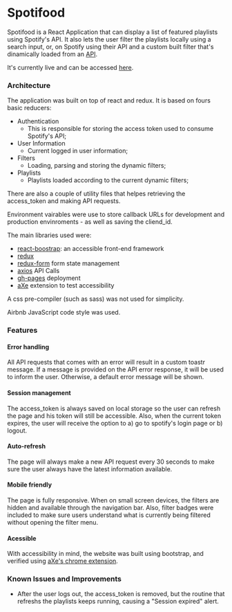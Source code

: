 # Spotifood

Spotifood is a React Application that can display a list of featured playlists using Spotify's API. It also lets the user filter the playlists locally using a search input, or, on Spotify using their API and a custom built filter that's dinamically loaded from an [API](http://www.mocky.io/v2/5a25fade2e0000213aa90776).

It's currently live and can be accessed [here](https://paulomoreno.github.io/ifood-frontend-test/).

### Architecture

The application was built on top of react and redux. It is based on fours basic reducers:

- Authentication 
  - This is responsible for storing the access token used to consume Spotify's API;
- User Information
  - Current logged in user information;
- Filters
  - Loading, parsing and storing the dynamic filters;
- Playlists 
  - Playlists loaded according to the current dynamic filters;
    
There are also a couple of utility files that helpes retrieving the access_token and making API requests.

Environment vairables were use to store callback URLs for development and production envinroments - as well as saving the cliend_id.

The main libraries used were:
 - [react-boostrap](https://react-bootstrap.github.io): an accessible front-end framework
 - [redux](https://redux.js.org)
 - [redux-form](https://redux-form.com/8.2.2/) form state management
 - [axios](https://github.com/axios/axios) API Calls
 - [gh-pages](https://github.com/tschaub/gh-pages) deployment
 - [aXe](https://chrome.google.com/webstore/detail/axe/lhdoppojpmngadmnindnejefpokejbdd) extension to test accessibility


A css pre-compiler (such as sass) was not used for simplicity.

Airbnb JavaScript code style was used.

### Features

#### Error handling
All API requests that comes with an error will result in a custom toastr message. If a message is provided on the API error response, it will be used to inform the user. Otherwise, a default error message will be shown.

#### Session management
The access_token is always saved on local storage so the user can refresh the page and his token will still be accessible. Also, when the current token expires, the user will receive the option to a) go to spotify's login page or b) logout.

#### Auto-refresh
The page will always make a new API request every 30 seconds to make sure the user always have the latest information available.

#### Mobile friendly
The page is fully responsive. When on small screen devices, the filters are hidden and available through the navigation bar. Also, filter badges were included to make sure users understand what is currently being filtered without opening the filter menu.

#### Acessible
With accessibility in mind, the website was built using bootstrap, and verified using [aXe's chrome extension](https://chrome.google.com/webstore/detail/axe/lhdoppojpmngadmnindnejefpokejbdd).


### Known Issues and Improvements

- After the user logs out, the access_token is removed, but the routine that refreshs the playlists keeps running, causing a "Session expired" alert.



